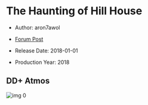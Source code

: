 # The Haunting of Hill House

* Author: aron7awol

* [Forum Post](https://www.avsforum.com/threads/bass-eq-for-filtered-movies.2995212/post-56963758)

* Release Date: 2018-01-01
* Production Year: 2018

## DD+ Atmos

![img 0](https://i.imgur.com/faB5NmI.jpg)


